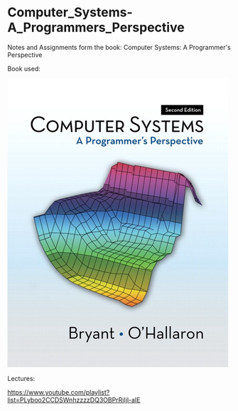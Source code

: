 # Computer_Systems-A_Programmers_Perspective
Notes and Assignments form the book: Computer Systems: A Programmer's Perspective

Book used:

![book](./Images/Book.jpeg)

Lectures:

https://www.youtube.com/playlist?list=PLyboo2CCDSWnhzzzzDQ3OBPrRiIjl-aIE

